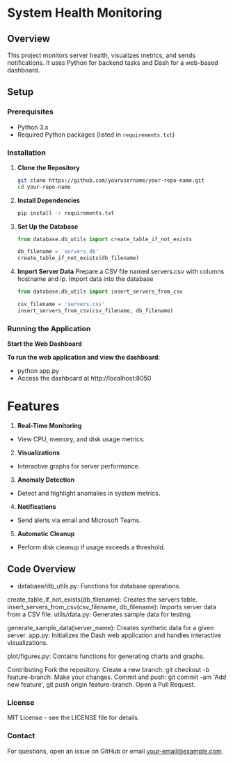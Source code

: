 # System Health Monitoring

## Overview

This project monitors server health, visualizes metrics, and sends notifications. It uses Python for backend tasks and Dash for a web-based dashboard.

## Setup

### Prerequisites

- Python 3.x
- Required Python packages (listed in `requirements.txt`)

### Installation

1. **Clone the Repository**
   ```bash
   git clone https://github.com/yourusername/your-repo-name.git
   cd your-repo-name
   
2. **Install Dependencies**
   ```bash
   pip install -r requirements.txt

4. **Set Up the Database**
   ```python
   from database.db_utils import create_table_if_not_exists

   db_filename = 'servers.db'
   create_table_if_not_exists(db_filename)

6. **Import Server Data**
   Prepare a CSV file named servers.csv with columns hostname and ip.
   Import data into the database
   ```python
   from database.db_utils import insert_servers_from_csv

   csv_filename = 'servers.csv'
   insert_servers_from_csv(csv_filename, db_filename)

### Running the Application
**Start the Web Dashboard**

**To run the web application and view the dashboard**:
 - python app.py
 - Access the dashboard at http://localhost:8050

# Features
1. **Real-Time Monitoring**
  - View CPU, memory, and disk usage metrics.
2. **Visualizations**
  - Interactive graphs for server performance.
3. **Anomaly Detection**
  - Detect and highlight anomalies in system metrics.
4. **Notifications**
  - Send alerts via email and Microsoft Teams.
5. **Automatic Cleanup**
  - Perform disk cleanup if usage exceeds a threshold.

## Code Overview
- database/db_utils.py: Functions for database operations.

create_table_if_not_exists(db_filename): Creates the servers table.
insert_servers_from_csv(csv_filename, db_filename): Imports server data from a CSV file.
utils/data.py: Generates sample data for testing.

generate_sample_data(server_name): Creates synthetic data for a given server.
app.py: Initializes the Dash web application and handles interactive visualizations.

plot/figures.py: Contains functions for generating charts and graphs.

Contributing
Fork the repository.
Create a new branch: git checkout -b feature-branch.
Make your changes.
Commit and push: git commit -am 'Add new feature', git push origin feature-branch.
Open a Pull Request.
### License
MIT License - see the LICENSE file for details.

### Contact
For questions, open an issue on GitHub or email your-email@example.com.

